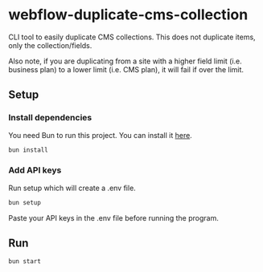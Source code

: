 # webflow-duplicate-cms-collection

CLI tool to easily duplicate CMS collections. This does not duplicate items, only the collection/fields.

Also note, if you are duplicating from a site with a higher field limit (i.e. business plan) to a lower limit (i.e. CMS plan), it will fail if over the limit.

## Setup

### Install dependencies

You need Bun to run this project. You can install it [here](https://bun.sh/install).

```bash
bun install
```

### Add API keys

Run setup which will create a .env file.

```bash
bun setup
```

Paste your API keys in the .env file before running the program.

## Run

```bash
bun start
```
